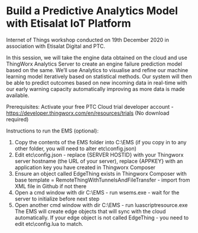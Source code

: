 # Build a Predictive Analytics Model with Etisalat IoT Platform
Internet of Things workshop conducted on 19th December 2020 in association with Etisalat Digital and PTC.  

In this session, we will take the engine data obtained on the cloud and use ThingWorx Analytics Server to create an engine failure prediction model based on the same. We’ll use Analytics to visualise and refine our machine learning model iteratively based on statistical methods. Our system will then be able to predict outcomes based on new incoming data in real-time with our early warning capacity automatically improving as more data is made available.  

Prerequisites: Activate your free PTC Cloud trial developer account - https://developer.thingworx.com/en/resources/trials (No download required)

Instructions to run the EMS (optional):
1. Copy the contents of the EMS folder into C:\EMS (if you copy in to any other folder, you will need to alter etc\config.json)
2. Edit etc\config.json - replace {SERVER HOSTID} with your Thingworx server hostname (the URL of your server), replace {APPKEY} with an application key you have created in Thingworx Composer
3. Ensure an object called EdgeThing exists in Thingworx Composer with base template = RemoteThingWithTunnelsAndFileTransfer - import from XML file in Github if not there
4. Open a cmd window with dir C:\EMS - run wsems.exe - wait for the server to initialize before next step
5. Open another cmd window with dir C:\EMS - run luascriptresource.exe
The EMS will create edge objects that will sync with the cloud automatically.  If your edge object is not called EdgeThing - you need to edit etc\config.lua to match.
